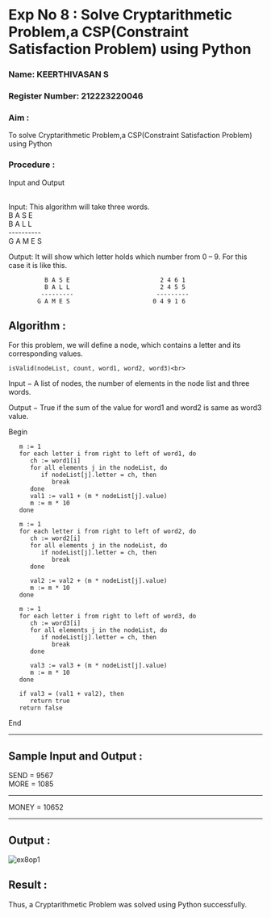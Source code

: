 <h1>Exp No 8 : Solve Cryptarithmetic Problem,a CSP(Constraint Satisfaction Problem) using Python</h1> 
<h3>Name: KEERTHIVASAN S              </h3>
<h3>Register Number: 212223220046     </h3>
<H3> Aim : </H3>
<p>
    To solve Cryptarithmetic Problem,a CSP(Constraint Satisfaction Problem) using Python
</p>
<h3> Procedure : </h3>
Input and Output

<br>Input:
This algorithm will take three words.
<br> B A S E<br>
    B A L L<br>
           ----------<br>
           G A M E S<br>

Output:
It will show which letter holds which number from 0 – 9.
For this case it is like this.

              B A S E                         2 4 6 1
              B A L L                         2 4 5 5
             ---------                       ---------
            G A M E S                       0 4 9 1 6

<h2> Algorithm : </h2>

For this problem, we will define a node, which contains a letter and its corresponding values.<br>

``` isValid(nodeList, count, word1, word2, word3)<br> ```

Input − A list of nodes, the number of elements in the node list and three words.<br>

Output − True if the sum of the value for word1 and word2 is same as word3 value.<br>

Begin<br>

```
   m := 1
   for each letter i from right to left of word1, do
      ch := word1[i]
      for all elements j in the nodeList, do
         if nodeList[j].letter = ch, then
            break
      done
      val1 := val1 + (m * nodeList[j].value)
      m := m * 10
   done 

   m := 1
   for each letter i from right to left of word2, do
      ch := word2[i]
      for all elements j in the nodeList, do
         if nodeList[j].letter = ch, then
            break
      done

      val2 := val2 + (m * nodeList[j].value)
      m := m * 10
   done

   m := 1
   for each letter i from right to left of word3, do
      ch := word3[i]
      for all elements j in the nodeList, do
         if nodeList[j].letter = ch, then
            break
      done

      val3 := val3 + (m * nodeList[j].value)
      m := m * 10
   done

   if val3 = (val1 + val2), then
      return true
   return false
```
End

<hr>
<h2> Sample Input and Output : </h2>

SEND = 9567 <br>
MORE = 1085 <br>

<hr>
MONEY = 10652<br>
<hr>

<h2> Output : </h2>

![ex8op1](https://github.com/user-attachments/assets/be501b94-2b30-452d-9002-c514387b6c48)

<h2> Result : </h2>
Thus, a Cryptarithmetic Problem was solved using Python successfully.

